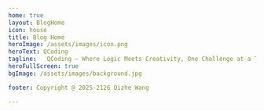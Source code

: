 ```yaml
---
home: true
layout: BlogHome
icon: house
title: Blog Home
heroImage: /assets/images/icon.png
heroText: QCoding
tagline:   QCoding – Where Logic Meets Creativity, One Challenge at a Time
heroFullScreen: true
bgImage: /assets/images/background.jpg

footer: Copyright @ 2025-2126 Qizhe Wang

---
```



